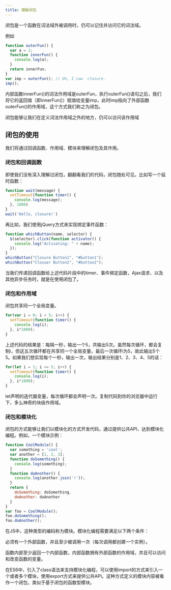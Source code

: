 ```yaml
---
title: 理解闭包
---
```


闭包是一个函数在词法域外被调用时，仍可以记住并访问它的词法域。

例如

``` javascript
function outerFun() {
  var a = 2;
  function innerFun() {
    console.log(a);
  }
  return innerFun;
}
var imp = outerFun(); // Oh, I saw  closure.
imp();
```
内部函数innerFun()的词法作用域是outerFun，执行outerFun()语句之后，我们将它的返回值（即innerFun()）赋值给变量imp，此时imp指向了外部函数outerFun()的作用域，这个方式我们称之为闭包。

闭包能够让我们在定义词法作用域之外的地方，仍可以访问该作用域

## 闭包的使用

我们将通过回调函数、作用域、模块来理解闭包及其作用。

### 闭包和回调函数

即使我们没有深入理解过闭包，翻翻看我们的代码，闭包随处可见。比如写一个延时函数：

``` javascript
function wait(message) {
  setTimeout(function timer() {
    console.log(message);
  }, 1000)
}
wait('Hello, closure!')
```

再比如，我们使用jQuery方式来实现绑定事件函数：

``` javascript
function whichButton(name, selector) {
  $(selector).click(function activator() {
    console.log("Activating: " + name);
  });
}
whichButton("Closure Button1", "#button1");
whichButton("Closuer Button2", "#button2");
```
当我们传递回调函数给上述代码片段中的timer、事件绑定函数，Ajax请求、以及其他异步任务时，就是在使用闭包了。

### 闭包和作用域

闭包共享同一个全局变量。

``` javascript
for(var i = 0; i < 5; i++) {
  setTimeout(function timer() {
    console.log(i);
  }, i*1000);
}
```

上述代码的结果是：每隔一秒，输出一个5，共输出5次。虽然每次循环，都会复制i，但这五次循环都在共享同一个全局变量，最后一次循环i为5，故此输出5个5。如果我们想实现每个一秒，输出一次，输出结果分别是1、2、3、4、5的话：

``` javascript
for(let i = 1; i <= 5; i++) {
  setTimeout(function timer() {
    console.log(i);
  }, i*1000);
}
```

let声明的迭代器变量，每次循环都会声明一次。复制代码到你的浏览器中运行下，多么神奇的块级作用域。

### 闭包和模块化

闭包的方式能够让我们以模块化的方式开发代码，通过提供公共API，达到模块化编程。例如，一个模块示例：

``` javascript
function CoolModule() {
  var something = 'cool';
  var another = [1, 2, 3];
  function doSomething() {
    console.log(something);
  }
  function doAnother() {
    console.log(another.join('!'));
  }
  return {
    doSomething: doSomething,
    doAnother: doAnother
  }
}
var foo = CoolModule();
foo.doSomething();
foo.doAnother();
```

在JS中，这种类型的编码称为模块。模块化编程需要满足以下两个条件：

必须有一个外部函数，并且至少被调用一次（每次调用都创建一个实例）。

函数内部至少返回一个内部函数，内部函数拥有外部函数的作用域，并且可以访问和改变函数的变量。

在ES6中，引入了class语法来支持模块化编程，可以使用import的方式来引入一个或者多个模块，使用export方式来提供公共API。这种方式定义的模块内容被看作一个闭包，类似于基于闭包的函数型模块。